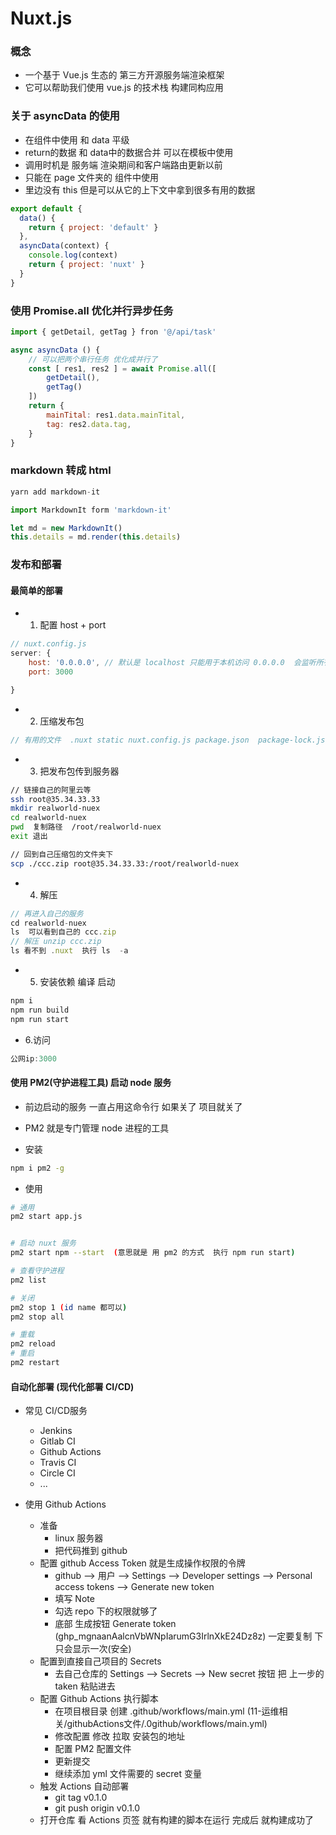 # Nuxt.js

### 概念
- 一个基于 Vue.js 生态的 第三方开源服务端渲染框架
- 它可以帮助我们使用 vue.js 的技术栈 构建同构应用

### 关于 asyncData 的使用
- 在组件中使用  和 data 平级
- return的数据 和 data中的数据合并 可以在模板中使用
- 调用时机是 服务端 渲染期间和客户端路由更新以前
- 只能在 page 文件夹的 组件中使用
- 里边没有 this 但是可以从它的上下文中拿到很多有用的数据
```js
export default {
  data() {
    return { project: 'default' }
  },
  asyncData(context) {
    console.log(context)
    return { project: 'nuxt' }
  }
}
```

### 使用 Promise.all 优化并行异步任务
```js
import { getDetail, getTag } fron '@/api/task'

async asyncData () {
    // 可以把两个串行任务 优化成并行了  
    const [ res1, res2 ] = await Promise.all([
        getDetail(),
        getTag()
    ])
    return {
        mainTital: res1.data.mainTital,
        tag: res2.data.tag,
    }
}
```

### markdown 转成 html

```js
yarn add markdown-it

import MarkdownIt form 'markdown-it'

let md = new MarkdownIt()
this.details = md.render(this.details)

```

### 发布和部署

#### 最简单的部署
- 1. 配置 host + port
```js
// nuxt.config.js
server: {
    host: '0.0.0.0', // 默认是 localhost 只能用于本机访问 0.0.0.0  会监听所有的网卡地址 使用外网就可以访问了
    port: 3000

}
```
- 2. 压缩发布包
```js
// 有用的文件  .nuxt static nuxt.config.js package.json  package-lock.json 选中后 右键 压缩
```
- 3. 把发布包传到服务器

```sh
// 链接自己的阿里云等
ssh root@35.34.33.33
mkdir realworld-nuex
cd realworld-nuex
pwd  复制路径  /root/realworld-nuex
exit 退出

// 回到自己压缩包的文件夹下
scp ./ccc.zip root@35.34.33.33:/root/realworld-nuex

```
- 4. 解压
```js
// 再进入自己的服务
cd realworld-nuex
ls  可以看到自己的 ccc.zip
// 解压 unzip ccc.zip
ls 看不到 .nuxt  执行 ls  -a
```
- 5. 安装依赖  编译 启动
```sh
npm i 
npm run build
npm run start
```
- 6.访问
```js
公网ip:3000
```

#### 使用 PM2(守护进程工具) 启动 node 服务

- 前边启动的服务 一直占用这命令行 如果关了 项目就关了
- PM2 就是专门管理 node 进程的工具

- 安装
```sh
npm i pm2 -g
```

- 使用 
```sh
# 通用 
pm2 start app.js


# 启动 nuxt 服务
pm2 start npm --start  (意思就是 用 pm2 的方式  执行 npm run start)

# 查看守护进程
pm2 list

# 关闭
pm2 stop 1 (id name 都可以)
pm2 stop all

# 重载
pm2 reload
# 重启
pm2 restart
```

#### 自动化部署 (现代化部署 CI/CD)
- 常见 CI/CD服务
    - Jenkins
    - Gitlab CI
    - Github Actions
    - Travis CI
    - Circle CI
    - ...

- 使用 Github Actions
    - 准备
        - linux 服务器
        - 把代码推到 github
    - 配置 github Access Token 就是生成操作权限的令牌
        - github --> 用户 --> Settings --> Developer settings --> Personal access tokens --> Generate new token
        - 填写 Note 
        - 勾选 repo 下的权限就够了
        - 底部 生成按钮 Generate token (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)  一定要复制  下  只会显示一次(安全)
    - 配置到直接自己项目的 Secrets
        - 去自己仓库的 Settings --> Secrets --> New secret 按钮  把 上一步的 taken  粘贴进去
    - 配置 Github Actions 执行脚本
        - 在项目根目录 创建 .github/workflows/main.yml (11-运维相关/githubActions文件/.0github/workflows/main.yml)
        - 修改配置 修改 拉取 安装包的地址
        - 配置 PM2 配置文件
        - 更新提交
        - 继续添加 yml 文件需要的 secret 变量
    - 触发 Actions 自动部署
        - git tag v0.1.0
        - git push origin v0.1.0
    - 打开仓库 看 Actions 页签 就有构建的脚本在运行 完成后 就构建成功了



    








